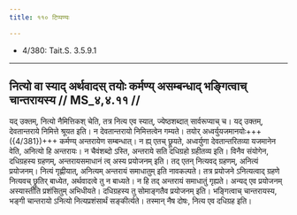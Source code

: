 ```yaml
---
title: ११० टिप्पण्यः

---
```

- 4/380: Tait.S. 3.5.9.1

____________________________________________


## नित्यो वा स्याद् अर्थवादस् तयोः कर्मण्य् असम्बन्धाद् भङ्गित्वाच् चान्तरायस्य // MS_४,४.११ //

यद् उक्तम्, नित्यो नैमित्तिकश् चेति, तत्र नित्य एव स्यात्, ज्येष्ठशब्दात् सार्वरूप्याच् च। यद् उक्तम्, देवतान्तराये निमित्ते श्रूयत इति। न देवतान्तरायो निमित्तत्वेन गम्यते। तयोर् अध्वर्युयजमानयोः+++({4/381})+++ कर्मण्य् अन्तरायेण सम्बन्धात्। न ह्य् एतच् छ्रूयते, अध्वर्युणा देवतान्तरितव्या यजमानेन वेति, अनित्यो हि अन्तरायः। न चैवंशब्दो ऽस्ति, अन्तराये सति दधिग्रहो ग्रहीतव्य इति। विनैव संयोगेन, दधिग्रहस्य ग्रहणम्, अन्तरायसमाधानं त्व् अस्य प्रयोजनम् इति। तद् एतन् नित्यवद् ग्रहणम्, अनित्यं प्रयोजनम्। नित्यं गृह्णीयात्, अनित्यम् अन्तरायं समाधातुम् इति नावकल्पते। तत्र प्रयोजने ऽनित्यत्वाद् ग्रहणे नित्यवच् छ्रुतिर् बाध्येत, अर्थवादत्वे तु न बाध्यते। न हि तद् अन्तरायं समाधातुं गृह्यते। अन्यद् एव प्रयोजनम् अस्यास्तीति प्रशंसितुम् अभिधीयते। दधिग्रहस्य तु सोमाङ्गतैव प्रयोजनम् इति।
भङ्गित्वाच् चान्तरायस्य, भङ्गी चान्तरायो ऽनित्यो नित्यप्रशंसार्थं सङ्कीर्त्यते। तस्मान् नैष दोषः, नित्य एव दधिग्रह इति।